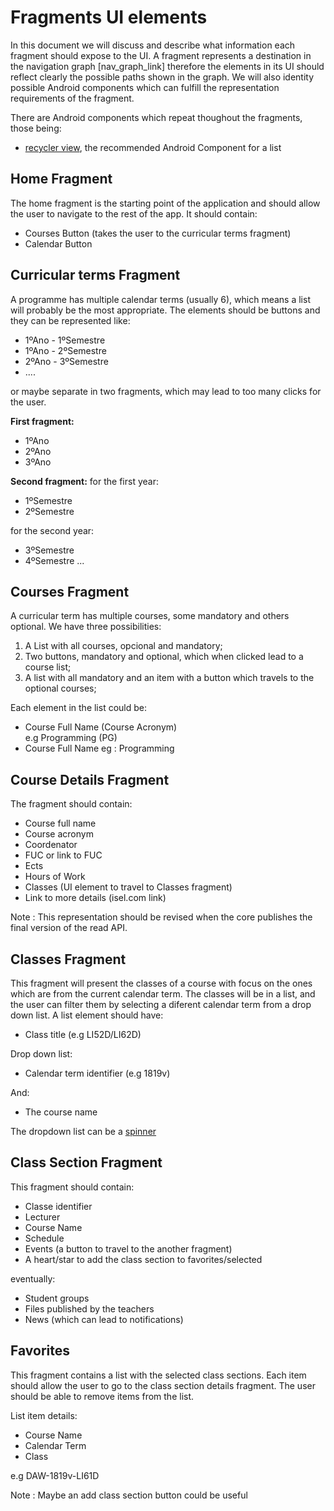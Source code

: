# Fragments UI elements
In this document we will discuss and describe what information each fragment should expose to the UI. A fragment represents a destination in the navigation graph [nav_graph_link] therefore the elements in its UI should reflect clearly the possible paths shown in the graph. We will also identity possible Android components which can fulfill the representation requirements of the fragment.

 There are Android components which repeat thoughout the fragments, those being:
 -  [recycler view](https://developer.android.com/guide/topics/ui/layout/recyclerview), the recommended Android Component for a list

## Home Fragment
The home fragment is the starting point of the application and should allow the user to navigate to the rest of the app.  It should contain:
 
 - Courses Button (takes the user to the curricular terms fragment)
 - Calendar Button 


## Curricular terms Fragment
A programme has multiple calendar terms (usually 6), which means a list will probably be the most appropriate.  The elements should be buttons and they can be represented like:

 - 1ºAno - 1ºSemestre
 - 1ºAno - 2ºSemestre
 - 2ºAno - 3ºSemestre
 - ....

or maybe separate in two fragments, which may lead to too many clicks for the user.

**First fragment:**
- 1ºAno
- 2ºAno
- 3ºAno

**Second fragment:**
for the first year:
 - 1ºSemestre
 - 2ºSemestre
 
for the second year:
 - 3ºSemestre
 - 4ºSemestre
...

## Courses Fragment
A  curricular term has multiple courses, some mandatory and others optional. We have three possibilities: 

 1. A List with all courses, opcional and mandatory;
 2. Two buttons, mandatory and optional, which when clicked lead to a course list;
 3. A list with all mandatory and an item with a button which travels to the optional courses;

Each element in the list could be:

  - Course Full Name (Course Acronym)  
 e.g Programming (PG)
 - Course Full Name 
eg : Programming

## Course Details Fragment
The fragment should contain:
 - Course full name
 - Course acronym
 - Coordenator
 - FUC or link to FUC
 - Ects
 - Hours of Work
 - Classes (UI element to travel to Classes fragment)
 - Link to more details (isel.com link)

Note : This representation should be revised when the core publishes the final version of the read API.

## Classes Fragment
This fragment will present the classes of a course with focus on the ones which are from the current calendar term. The classes will be in a list, and the user can filter them by selecting a diferent calendar term from a drop down list.
A list element should have:

 - Class title (e.g LI52D/LI62D)

Drop down list:

 - Calendar term identifier (e.g 1819v)

And:

 - The course name

The dropdown list can be a [spinner](https://developer.android.com/guide/topics/ui/controls/spinner)

## Class Section Fragment

This fragment should contain:
 
 - Classe identifier
 - Lecturer
 - Course Name
 - Schedule
 - Events (a button to travel to the another fragment)
 - A heart/star to add the class section to favorites/selected
 
eventually:

- Student groups
- Files published by the teachers
- News (which can lead to notifications)

## Favorites 
This fragment contains a list with the selected class sections. Each item should allow the user to go to the class section details fragment. The user should be able to remove items from the list. 

List item details:
 
  - Course Name
  - Calendar Term
  - Class
  
e.g DAW-1819v-LI61D


Note : Maybe an add class section button could be useful
